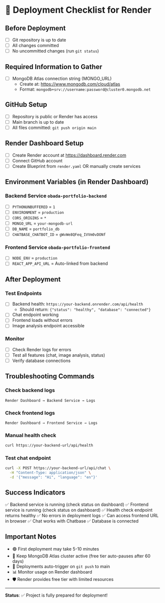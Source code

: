 # 🚀 Deployment Checklist for Render

## Before Deployment
- [ ] Git repository is up to date
- [ ] All changes committed
- [ ] No uncommitted changes (run `git status`)

## Required Information to Gather
- [ ] MongoDB Atlas connection string (MONGO_URL)
  - Create at: https://www.mongodb.com/cloud/atlas
  - Format: `mongodb+srv://username:password@cluster0.mongodb.net`

## GitHub Setup
- [ ] Repository is public or Render has access
- [ ] Main branch is up to date
- [ ] All files committed: `git push origin main`

## Render Dashboard Setup
- [ ] Create Render account at https://dashboard.render.com
- [ ] Connect GitHub account
- [ ] Create Blueprint from `render.yaml` OR manually create services

## Environment Variables (in Render Dashboard)

### Backend Service `obada-portfolio-backend`
- [ ] `PYTHONUNBUFFERED` = `1`
- [ ] `ENVIRONMENT` = `production`
- [ ] `CORS_ORIGINS` = `*`
- [ ] `MONGO_URL` = `your-mongodb-url`
- [ ] `DB_NAME` = `portfolio_db`
- [ ] `CHATBASE_CHATBOT_ID` = `gWvWe8QFeq_IVVm0vDONf`

### Frontend Service `obada-portfolio-frontend`
- [ ] `NODE_ENV` = `production`
- [ ] `REACT_APP_API_URL` = Auto-linked from backend

## After Deployment

### Test Endpoints
- [ ] Backend health: `https://your-backend.onrender.com/api/health`
  - Should return: `{"status": "healthy", "database": "connected"}`
- [ ] Chat endpoint working
- [ ] Frontend loads without errors
- [ ] Image analysis endpoint accessible

### Monitor
- [ ] Check Render logs for errors
- [ ] Test all features (chat, image analysis, status)
- [ ] Verify database connections

## Troubleshooting Commands

### Check backend logs
```
Render Dashboard → Backend Service → Logs
```

### Check frontend logs
```
Render Dashboard → Frontend Service → Logs
```

### Manual health check
```bash
curl https://your-backend-url/api/health
```

### Test chat endpoint
```bash
curl -X POST https://your-backend-url/api/chat \
  -H "Content-Type: application/json" \
  -d '{"message": "Hi", "language": "en"}'
```

## Success Indicators
✅ Backend service is running (check status on dashboard)
✅ Frontend service is running (check status on dashboard)
✅ Health check endpoint returns healthy
✅ No errors in deployment logs
✅ Can access frontend URL in browser
✅ Chat works with Chatbase
✅ Database is connected

## Important Notes
- 🟢 First deployment may take 5-10 minutes
- 📝 Keep MongoDB Atlas cluster active (free tier auto-pauses after 60 days)
- 🔄 Deployments auto-trigger on `git push` to main
- 📊 Monitor usage on Render dashboard
- 🛡️ Render provides free tier with limited resources

---

**Status**: ✅ Project is fully prepared for deployment!
